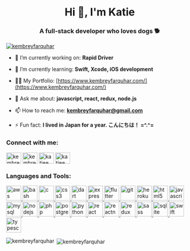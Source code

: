 <h1 align="center">Hi 👋, I'm Katie</h1>
<h3 align="center">A full-stack developer who loves dogs 🐕</h3>

<p align="left"> <a href="https://twitter.com/kembreyfarquhar" target="blank"><img src="https://img.shields.io/twitter/follow/kembreyfarquhar?logo=twitter&style=for-the-badge" alt="kembreyfarquhar" /></a> </p>

- 🔭 I’m currently working on: **Rapid Driver**

- 🌱 I’m currently learning: **Swift, Xcode, iOS development**

- 👨‍💻 My Portfolio: [https://www.kembreyfarquhar.com/](https://www.kembreyfarquhar.com/)

- 💬 Ask me about: **javascript, react, redux, node.js**

- 📫 How to reach me: **kembreyfarquhar@gmail.com**

- ⚡ Fun fact: **I lived in Japan for a year. こんにちは！ =^.^=**

<h3 align="left">Connect with me:</h3>
<p align="left">
<a href="https://codepen.io/kembreyfarquhar" target="blank"><img align="center" src="https://cdn.jsdelivr.net/npm/simple-icons@3.0.1/icons/codepen.svg" alt="kembreyfarquhar" height="30" width="40" /></a>
<a href="https://twitter.com/kembreyfarquhar" target="blank"><img align="center" src="https://cdn.jsdelivr.net/npm/simple-icons@3.0.1/icons/twitter.svg" alt="kembreyfarquhar" height="30" width="40" /></a>
<a href="https://linkedin.com/in/katieembreyfarquhar" target="blank"><img align="center" src="https://cdn.jsdelivr.net/npm/simple-icons@3.0.1/icons/linkedin.svg" alt="katieembreyfarquhar" height="30" width="40" /></a>
<a href="https://www.hackerrank.com/katieembrey" target="blank"><img align="center" src="https://cdn.jsdelivr.net/npm/simple-icons@3.0.1/icons/hackerrank.svg" alt="katieembrey" height="30" width="40" /></a>
</p>

<h3 align="left">Languages and Tools:</h3>
<p align="left"> <a href="https://aws.amazon.com" target="_blank"> <img src="https://devicons.github.io/devicon/devicon.git/icons/amazonwebservices/amazonwebservices-original-wordmark.svg" alt="aws" width="40" height="40"/> </a> <a href="https://www.gnu.org/software/bash/" target="_blank"> <img src="https://www.vectorlogo.zone/logos/gnu_bash/gnu_bash-icon.svg" alt="bash" width="40" height="40"/> </a> <a href="https://www.cprogramming.com/" target="_blank"> <img src="https://devicons.github.io/devicon/devicon.git/icons/c/c-original.svg" alt="c" width="40" height="40"/> </a> <a href="https://www.w3schools.com/css/" target="_blank"> <img src="https://devicons.github.io/devicon/devicon.git/icons/css3/css3-original-wordmark.svg" alt="css3" width="40" height="40"/> </a> <a href="https://dart.dev" target="_blank"> <img src="https://www.vectorlogo.zone/logos/dartlang/dartlang-icon.svg" alt="dart" width="40" height="40"/> </a> <a href="https://expressjs.com" target="_blank"> <img src="https://devicons.github.io/devicon/devicon.git/icons/express/express-original-wordmark.svg" alt="express" width="40" height="40"/> </a> <a href="https://flutter.dev" target="_blank"> <img src="https://www.vectorlogo.zone/logos/flutterio/flutterio-icon.svg" alt="flutter" width="40" height="40"/> </a> <a href="https://git-scm.com/" target="_blank"> <img src="https://www.vectorlogo.zone/logos/git-scm/git-scm-icon.svg" alt="git" width="40" height="40"/> </a> <a href="https://heroku.com" target="_blank"> <img src="https://www.vectorlogo.zone/logos/heroku/heroku-icon.svg" alt="heroku" width="40" height="40"/> </a> <a href="https://www.w3.org/html/" target="_blank"> <img src="https://devicons.github.io/devicon/devicon.git/icons/html5/html5-original-wordmark.svg" alt="html5" width="40" height="40"/> </a> <a href="https://developer.mozilla.org/en-US/docs/Web/JavaScript" target="_blank"> <img src="https://devicons.github.io/devicon/devicon.git/icons/javascript/javascript-original.svg" alt="javascript" width="40" height="40"/> </a> <a href="https://www.mysql.com/" target="_blank"> <img src="https://devicons.github.io/devicon/devicon.git/icons/mysql/mysql-original-wordmark.svg" alt="mysql" width="40" height="40"/> </a> <a href="https://nodejs.org" target="_blank"> <img src="https://devicons.github.io/devicon/devicon.git/icons/nodejs/nodejs-original-wordmark.svg" alt="nodejs" width="40" height="40"/> </a> <a href="https://www.php.net" target="_blank"> <img src="https://devicons.github.io/devicon/devicon.git/icons/php/php-original.svg" alt="php" width="40" height="40"/> </a> <a href="https://www.postgresql.org" target="_blank"> <img src="https://devicons.github.io/devicon/devicon.git/icons/postgresql/postgresql-original-wordmark.svg" alt="postgresql" width="40" height="40"/> </a> <a href="https://www.python.org" target="_blank"> <img src="https://devicons.github.io/devicon/devicon.git/icons/python/python-original.svg" alt="python" width="40" height="40"/> </a> <a href="https://reactjs.org/" target="_blank"> <img src="https://devicons.github.io/devicon/devicon.git/icons/react/react-original-wordmark.svg" alt="react" width="40" height="40"/> </a> <a href="https://reactnative.dev/" target="_blank"> <img src="https://reactnative.dev/img/header_logo.svg" alt="reactnative" width="40" height="40"/> </a> <a href="https://redux.js.org" target="_blank"> <img src="https://devicons.github.io/devicon/devicon.git/icons/redux/redux-original.svg" alt="redux" width="40" height="40"/> </a> <a href="https://sass-lang.com" target="_blank"> <img src="https://devicons.github.io/devicon/devicon.git/icons/sass/sass-original.svg" alt="sass" width="40" height="40"/> </a> <a href="https://www.sqlite.org/" target="_blank"> <img src="https://www.vectorlogo.zone/logos/sqlite/sqlite-icon.svg" alt="sqlite" width="40" height="40"/> </a> <a href="https://developer.apple.com/swift/" target="_blank"> <img src="https://devicons.github.io/devicon/devicon.git/icons/swift/swift-original-wordmark.svg" alt="swift" width="40" height="40"/> </a> <a href="https://www.typescriptlang.org/" target="_blank"> <img src="https://devicons.github.io/devicon/devicon.git/icons/typescript/typescript-original.svg" alt="typescript" width="40" height="40"/> </a> </p>

<p><img align="left" src="https://github-readme-stats.vercel.app/api/top-langs?username=kembreyfarquhar&show_icons=true&locale=en&layout=compact&langs_count=8" alt="kembreyfarquhar" /></p>

<p>&nbsp;<img align="center" src="https://github-readme-stats.vercel.app/api?username=kembreyfarquhar&show_icons=true&locale=en&include_all_commits=true&count_private=true&theme=radical" alt="kembreyfarquhar" /></p>
